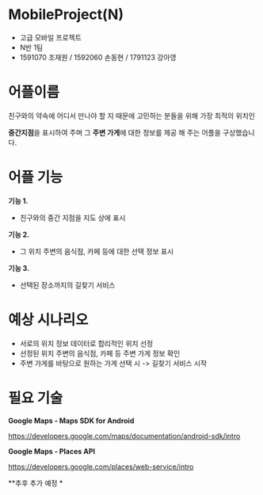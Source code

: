 # MobileProject(N)
- 고급 모바일 프로젝트
- N반 1팀
- 1591070 조재원 / 1592060 손동현 / 1791123 강아영



# 어플이름
친구와의 약속에 어디서 만나야 할 지 때문에 고민하는 분들을 위해 가장 최적의 위치인 

**중간지점**을 표시하여 주며 그 **주변 가게**에 대한 정보를 제공 해 주는 어플을 구상했습니다.

# 어플 기능

**기능 1.**
- 친구와의 중간 지점을 지도 상에 표시

**기능 2.**
- 그 위치 주변의 음식점, 카페 등에 대한 선택 정보 표시

**기능 3.**
- 선택된 장소까지의 길찾기 서비스

# 예상 시나리오

- 서로의 위치 정보 데이터로 합리적인 위치 선정
- 선정된 위치 주변의 음식점, 카페 등 주변 가게 정보 확인
- 주변 가게를 바탕으로 원하는 가게 선택 시 -> 길찾기 서비스 시작

# 필요 기술

**Google Maps - Maps SDK for Android**

  <https://developers.google.com/maps/documentation/android-sdk/intro>

**Google Maps - Places API**

<https://developers.google.com/places/web-service/intro>

**추후 추가 예정 *
